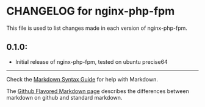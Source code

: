 # CHANGELOG for nginx-php-fpm

This file is used to list changes made in each version of nginx-php-fpm.

## 0.1.0:

* Initial release of nginx-php-fpm, tested on ubuntu precise64

- - - 
Check the [Markdown Syntax Guide](http://daringfireball.net/projects/markdown/syntax) for help with Markdown.

The [Github Flavored Markdown page](http://github.github.com/github-flavored-markdown/) describes the differences between markdown on github and standard markdown.
